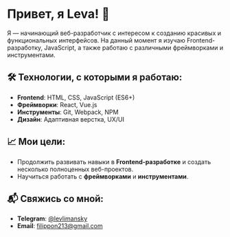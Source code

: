 # Привет, я Leva! 👋

Я — начинающий веб-разработчик с интересом к созданию красивых и функциональных интерфейсов. На данный момент я изучаю Frontend-разработку, JavaScript, а также работаю с различными фреймворками и инструментами.

## 🛠️ Технологии, с которыми я работаю:

- **Frontend**: HTML, CSS, JavaScript (ES6+)
- **Фреймворки**: React, Vue.js
- **Инструменты**: Git, Webpack, NPM
- **Дизайн**: Адаптивная верстка, UX/UI

## 📈 Мои цели:

- Продолжить развивать навыки в **Frontend-разработке** и создать несколько полноценных веб-проектов.
- Научиться работать с **фреймворками** и **инструментами**.

## 📬 Свяжись со мной:

- **Telegram**: [@levlimansky](https://t.me/levlimansky)
- **Email**: [filippon213@gmail.com](mailto:filippon213@gmail.com)
